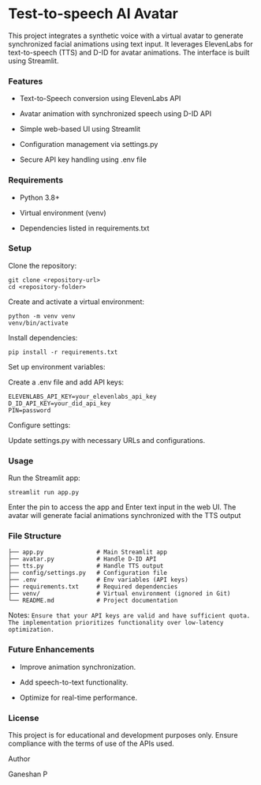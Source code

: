 # Test-to-speech AI Avatar

This project integrates a synthetic voice with a virtual avatar to generate synchronized facial animations using text input. It leverages ElevenLabs for text-to-speech (TTS) and D-ID for avatar animations. The interface is built using Streamlit.

### Features

- Text-to-Speech conversion using ElevenLabs API

- Avatar animation with synchronized speech using D-ID API

- Simple web-based UI using Streamlit

- Configuration management via settings.py

- Secure API key handling using .env file

### Requirements

- Python 3.8+

- Virtual environment (venv)

- Dependencies listed in requirements.txt

### Setup

Clone the repository:

```
git clone <repository-url>
cd <repository-folder>
```

Create and activate a virtual environment:
```
python -m venv venv
venv/bin/activate  
```

Install dependencies:
```
pip install -r requirements.txt
```
Set up environment variables:

Create a .env file and add API keys:
```
ELEVENLABS_API_KEY=your_elevenlabs_api_key
D_ID_API_KEY=your_did_api_key
PIN=password
```
Configure settings:

Update settings.py with necessary URLs and configurations.

### Usage

Run the Streamlit app:
```
streamlit run app.py
```
Enter the pin to access the app and Enter text input in the web UI.
The avatar will generate facial animations synchronized with the TTS output

### File Structure
```
├── app.py               # Main Streamlit app
├── avatar.py            # Handle D-ID API
├── tts.py               # Handle TTS output
├── config/settings.py   # Configuration file 
├── .env                 # Env variables (API keys)
├── requirements.txt     # Required dependencies
├── venv/                # Virtual environment (ignored in Git)
└── README.md            # Project documentation
```
Notes:
``
Ensure that your API keys are valid and have sufficient quota.
The implementation prioritizes functionality over low-latency optimization.
``

### Future Enhancements

- Improve animation synchronization.

- Add speech-to-text functionality.

- Optimize for real-time performance.

### License

This project is for educational and development purposes only. Ensure compliance with the terms of use of the APIs used.

Author

Ganeshan P


